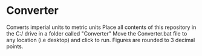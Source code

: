 # Converter
Converts imperial units to metric units
Place all contents of this repository in the C:/ drive in a folder called "Converter"
Move the Converter.bat file to any location (i.e desktop) and click to run.
Figures are rounded to 3 decimal points.
